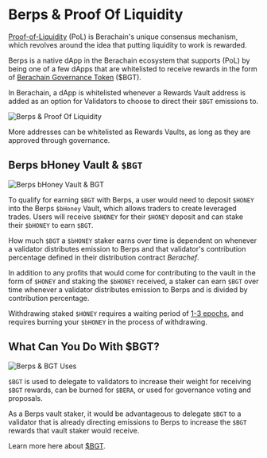 # Berps & Proof Of Liquidity

[Proof-of-Liquidity](https://docs.berachain.com/learn/what-is-proof-of-liquidity) (PoL) is Berachain's unique consensus mechanism, which revolves around the idea that putting liquidity to work is rewarded.

Berps is a native dApp in the Berachain ecosystem that supports (PoL) by being one of a few dApps that are whitelisted to receive rewards in the form of [Berachain Governance Token](/learn/tokens/bgt) ($BGT).

In Berachain, a dApp is whitelisted whenever a Rewards Vault address is added as an option for Validators to choose to direct their `$BGT` emissions to.

![Berps & Proof Of Liquidity](/assets/berps-pol-berachef-gauges.png)

More addresses can be whitelisted as Rewards Vaults, as long as they are approved through governance.

## Berps bHoney Vault & `$BGT`

![Berps bHoney Vault & BGT](/assets/berps-bhoney-vault-bgt.png)

To qualify for earning `$BGT` with Berps, a user would need to deposit `$HONEY` into the Berps `$bHoney` Vault, which allows traders to create leveraged trades. Users will receive `$bHONEY` for their `$HONEY` deposit and can stake their `$bHONEY` to earn `$BGT`.

How much `$BGT` a `$bHONEY` staker earns over time is dependent on whenever a validator distributes emission to Berps and that validator's contribution percentage defined in their distribution contract _Berachef_.

In addition to any profits that would come for contributing to the vault in the form of `$HONEY` and staking the `$bHONEY` received, a staker can earn `$BGT` over time whenever a validator distributes emission to Berps and is divided by contribution percentage.

Withdrawing staked `$HONEY` requires a waiting period of [1-3 epochs](#bhoney-vault), and requires burning your `$bHONEY` in the process of withdrawing.

## What Can You Do With $BGT?

![Berps & BGT Uses](/assets/berps-bgt-uses.png)

`$BGT` is used to delegate to validators to increase their weight for receiving `$BGT` rewards, can be burned for `$BERA`, or used for governance voting and proposals.

As a Berps vault staker, it would be advantageous to delegate `$BGT` to a validator that is already directing emissions to Berps to increase the `$BGT` rewards that vault staker would receive.

Learn more here about [$BGT](/learn/tokens/bgt).
